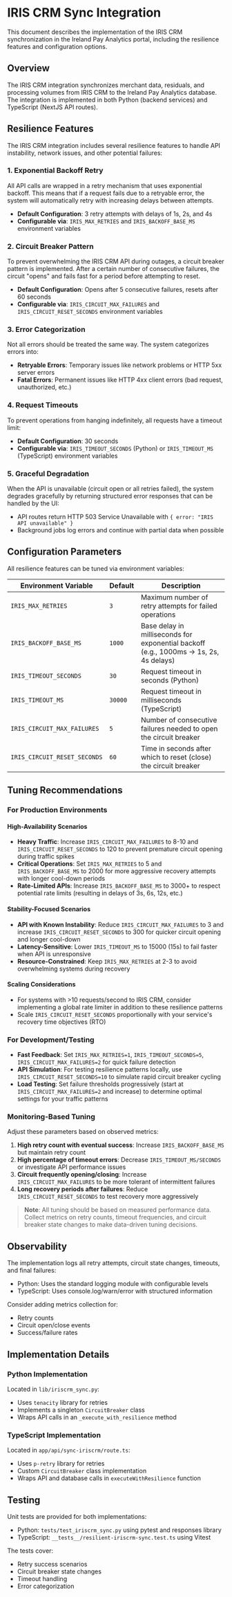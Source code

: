 # IRIS CRM Sync Integration

This document describes the implementation of the IRIS CRM synchronization in the Ireland Pay Analytics portal, including the resilience features and configuration options.

## Overview

The IRIS CRM integration synchronizes merchant data, residuals, and processing volumes from IRIS CRM to the Ireland Pay Analytics database. The integration is implemented in both Python (backend services) and TypeScript (NextJS API routes).

## Resilience Features

The IRIS CRM integration includes several resilience features to handle API instability, network issues, and other potential failures:

### 1. Exponential Backoff Retry

All API calls are wrapped in a retry mechanism that uses exponential backoff. This means that if a request fails due to a retryable error, the system will automatically retry with increasing delays between attempts.

- **Default Configuration**: 3 retry attempts with delays of 1s, 2s, and 4s
- **Configurable via**: `IRIS_MAX_RETRIES` and `IRIS_BACKOFF_BASE_MS` environment variables

### 2. Circuit Breaker Pattern

To prevent overwhelming the IRIS CRM API during outages, a circuit breaker pattern is implemented. After a certain number of consecutive failures, the circuit "opens" and fails fast for a period before attempting to reset.

- **Default Configuration**: Opens after 5 consecutive failures, resets after 60 seconds
- **Configurable via**: `IRIS_CIRCUIT_MAX_FAILURES` and `IRIS_CIRCUIT_RESET_SECONDS` environment variables

### 3. Error Categorization

Not all errors should be treated the same way. The system categorizes errors into:

- **Retryable Errors**: Temporary issues like network problems or HTTP 5xx server errors
- **Fatal Errors**: Permanent issues like HTTP 4xx client errors (bad request, unauthorized, etc.)

### 4. Request Timeouts

To prevent operations from hanging indefinitely, all requests have a timeout limit:

- **Default Configuration**: 30 seconds
- **Configurable via**: `IRIS_TIMEOUT_SECONDS` (Python) or `IRIS_TIMEOUT_MS` (TypeScript) environment variables

### 5. Graceful Degradation

When the API is unavailable (circuit open or all retries failed), the system degrades gracefully by returning structured error responses that can be handled by the UI:

- API routes return HTTP 503 Service Unavailable with `{ error: "IRIS API unavailable" }`
- Background jobs log errors and continue with partial data when possible

## Configuration Parameters

All resilience features can be tuned via environment variables:

| Environment Variable | Default | Description |
|---------------------|---------|-------------|
| `IRIS_MAX_RETRIES` | `3` | Maximum number of retry attempts for failed operations |
| `IRIS_BACKOFF_BASE_MS` | `1000` | Base delay in milliseconds for exponential backoff (e.g., 1000ms → 1s, 2s, 4s delays) |
| `IRIS_TIMEOUT_SECONDS` | `30` | Request timeout in seconds (Python) |
| `IRIS_TIMEOUT_MS` | `30000` | Request timeout in milliseconds (TypeScript) |
| `IRIS_CIRCUIT_MAX_FAILURES` | `5` | Number of consecutive failures needed to open the circuit breaker |
| `IRIS_CIRCUIT_RESET_SECONDS` | `60` | Time in seconds after which to reset (close) the circuit breaker |

## Tuning Recommendations

### For Production Environments

#### High-Availability Scenarios
- **Heavy Traffic**: Increase `IRIS_CIRCUIT_MAX_FAILURES` to 8-10 and `IRIS_CIRCUIT_RESET_SECONDS` to 120 to prevent premature circuit opening during traffic spikes
- **Critical Operations**: Set `IRIS_MAX_RETRIES` to 5 and `IRIS_BACKOFF_BASE_MS` to 2000 for more aggressive recovery attempts with longer cool-down periods
- **Rate-Limited APIs**: Increase `IRIS_BACKOFF_BASE_MS` to 3000+ to respect potential rate limits (resulting in delays of 3s, 6s, 12s, etc.)

#### Stability-Focused Scenarios
- **API with Known Instability**: Reduce `IRIS_CIRCUIT_MAX_FAILURES` to 3 and increase `IRIS_CIRCUIT_RESET_SECONDS` to 300 for quicker circuit opening and longer cool-down
- **Latency-Sensitive**: Lower `IRIS_TIMEOUT_MS` to 15000 (15s) to fail faster when API is unresponsive
- **Resource-Constrained**: Keep `IRIS_MAX_RETRIES` at 2-3 to avoid overwhelming systems during recovery

#### Scaling Considerations
- For systems with >10 requests/second to IRIS CRM, consider implementing a global rate limiter in addition to these resilience patterns
- Scale `IRIS_CIRCUIT_RESET_SECONDS` proportionally with your service's recovery time objectives (RTO)

### For Development/Testing

- **Fast Feedback**: Set `IRIS_MAX_RETRIES=1`, `IRIS_TIMEOUT_SECONDS=5`, `IRIS_CIRCUIT_MAX_FAILURES=2` for quick failure detection
- **API Simulation**: For testing resilience patterns locally, use `IRIS_CIRCUIT_RESET_SECONDS=10` to simulate rapid circuit breaker cycling
- **Load Testing**: Set failure thresholds progressively (start at `IRIS_CIRCUIT_MAX_FAILURES=2` and increase) to determine optimal settings for your traffic patterns

### Monitoring-Based Tuning

Adjust these parameters based on observed metrics:

1. **High retry count with eventual success**: Increase `IRIS_BACKOFF_BASE_MS` but maintain retry count
2. **High percentage of timeout errors**: Decrease `IRIS_TIMEOUT_MS/SECONDS` or investigate API performance issues
3. **Circuit frequently opening/closing**: Increase `IRIS_CIRCUIT_MAX_FAILURES` to be more tolerant of intermittent failures
4. **Long recovery periods after failures**: Reduce `IRIS_CIRCUIT_RESET_SECONDS` to test recovery more aggressively

> **Note**: All tuning should be based on measured performance data. Collect metrics on retry counts, timeout frequencies, and circuit breaker state changes to make data-driven tuning decisions.

## Observability

The implementation logs all retry attempts, circuit state changes, timeouts, and final failures:

- Python: Uses the standard logging module with configurable levels
- TypeScript: Uses console.log/warn/error with structured information

Consider adding metrics collection for:
- Retry counts
- Circuit open/close events
- Success/failure rates

## Implementation Details

### Python Implementation

Located in `lib/iriscrm_sync.py`:
- Uses `tenacity` library for retries
- Implements a singleton `CircuitBreaker` class
- Wraps API calls in an `_execute_with_resilience` method

### TypeScript Implementation

Located in `app/api/sync-iriscrm/route.ts`:
- Uses `p-retry` library for retries
- Custom `CircuitBreaker` class implementation
- Wraps API and database calls in `executeWithResilience` function

## Testing

Unit tests are provided for both implementations:

- Python: `tests/test_iriscrm_sync.py` using pytest and responses library
- TypeScript: `__tests__/resilient-iriscrm-sync.test.ts` using Vitest

The tests cover:
- Retry success scenarios
- Circuit breaker state changes
- Timeout handling
- Error categorization
